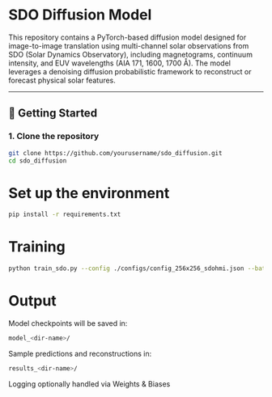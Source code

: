 # SDO Diffusion Model

This repository contains a PyTorch-based diffusion model designed for image-to-image translation using multi-channel solar observations from SDO (Solar Dynamics Observatory), including magnetograms, continuum intensity, and EUV wavelengths (AIA 171, 1600, 1700 Å). The model leverages a denoising diffusion probabilistic framework to reconstruct or forecast physical solar features.

---

## 🚀 Getting Started

### 1. Clone the repository

```bash
git clone https://github.com/yourusername/sdo_diffusion.git
cd sdo_diffusion
```

# Set up the environment
```bash
pip install -r requirements.txt
```
# Training
```bash
python train_sdo.py --config ./configs/config_256x256_sdohmi.json --batch-size 8 --name model_run_01 --dir-name my_test_run --wandb-project sdo_img2img --wandb-entity your_wandb_username --use_wandb True --wandb-save-model
```
# Output

Model checkpoints will be saved in:
```bash
model_<dir-name>/
```

Sample predictions and reconstructions in:
```bash
results_<dir-name>/
```

Logging optionally handled via Weights & Biases

